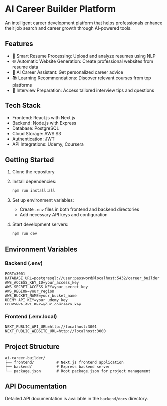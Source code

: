 # AI Career Builder Platform

An intelligent career development platform that helps professionals enhance their job search and career growth through AI-powered tools.

## Features

- 📄 Smart Resume Processing: Upload and analyze resumes using NLP
- 🌐 Automatic Website Generation: Create professional websites from resume data
- 💬 AI Career Assistant: Get personalized career advice
- 📚 Learning Recommendations: Discover relevant courses from top platforms
- 🎯 Interview Preparation: Access tailored interview tips and questions

## Tech Stack

- Frontend: React.js with Next.js
- Backend: Node.js with Express
- Database: PostgreSQL
- Cloud Storage: AWS S3
- Authentication: JWT
- API Integrations: Udemy, Coursera

## Getting Started

1. Clone the repository
2. Install dependencies:
   ```bash
   npm run install:all
   ```
3. Set up environment variables:
   - Create `.env` files in both frontend and backend directories
   - Add necessary API keys and configuration

4. Start development servers:
   ```bash
   npm run dev
   ```

## Environment Variables

### Backend (.env)
```
PORT=3001
DATABASE_URL=postgresql://user:password@localhost:5432/career_builder
AWS_ACCESS_KEY_ID=your_access_key
AWS_SECRET_ACCESS_KEY=your_secret_key
AWS_REGION=your_region
AWS_BUCKET_NAME=your_bucket_name
UDEMY_API_KEY=your_udemy_key
COURSERA_API_KEY=your_coursera_key
```

### Frontend (.env.local)
```
NEXT_PUBLIC_API_URL=http://localhost:3001
NEXT_PUBLIC_WEBSITE_URL=http://localhost:3000
```

## Project Structure

```
ai-career-builder/
├── frontend/          # Next.js frontend application
├── backend/           # Express backend server
└── package.json       # Root package.json for project management
```

## API Documentation

Detailed API documentation is available in the `backend/docs` directory.
